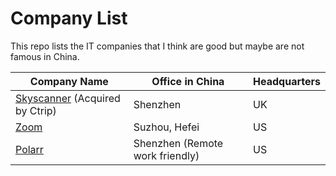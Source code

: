 # Company List

This repo lists the IT companies that I think are good but maybe are not famous in China.

Company Name |  Office in China | Headquarters
---------|----------|---------
 [Skyscanner](https://www.skyscanner.net/) (Acquired by Ctrip) | Shenzhen | UK
 [Zoom](https://zoom.us/) | Suzhou, Hefei | US
 [Polarr](https://www.polarr.com/) | Shenzhen (Remote work friendly) | US
